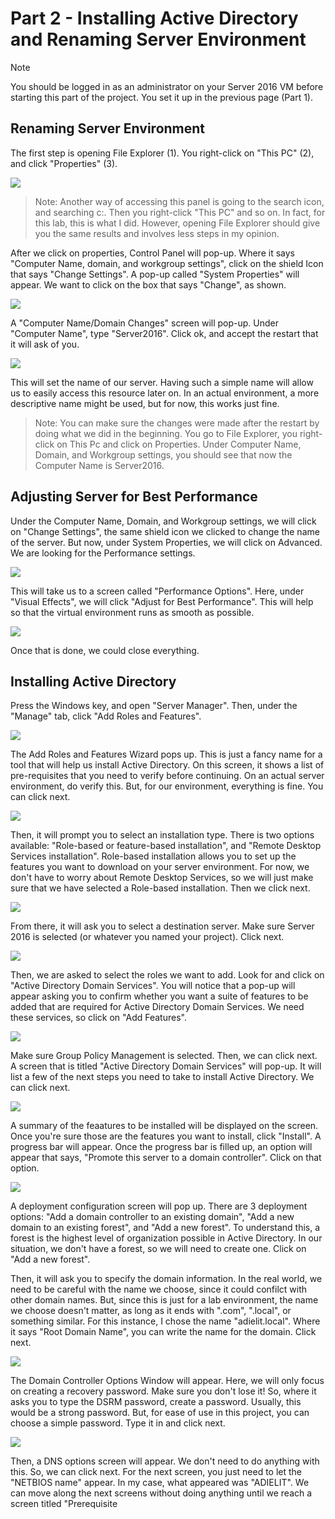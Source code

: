 # Part 2 - Installing Active Directory and Renaming Server Environment

> [!NOTE]
> You should be logged in as an administrator on your Server 2016 VM before starting this part of the project. You set it up in the previous page (Part 1).

## Renaming Server Environment
The first step is opening File Explorer (1). You right-click on "This PC" (2), and click "Properties" (3).

<img src="https://i.ibb.co/ZSPcf86/1.png">

> Note: Another way of accessing this panel is going to the search icon, and searching c:. Then you right-click "This PC" and so on. In fact, for this lab, this is what I did. However, opening File Explorer should give you the same results and involves less steps in my opinion.

After we click on properties, Control Panel will pop-up. Where it says "Computer Name, domain, and workgroup settings", click on the shield Icon that says "Change Settings". A pop-up called "System Properties" will appear. We want to click on the box that says "Change", as shown. 

 <img src="https://i.ibb.co/BjLhcrH/1-1.png">

 A "Computer Name/Domain Changes" screen will pop-up. Under "Computer Name", type "Server2016". Click ok, and accept the restart that it will ask of you.
 
<img src="https://i.ibb.co/2y0YfCg/4-change-computer-name.png">

This will set the name of our server. Having such a simple name will allow us to easily access this resource later on. In an actual environment, a more descriptive name might be used, but for now, this works just fine. 

> Note: You can make sure the changes were made after the restart by doing what we did in the beginning. You go to File Explorer, you right-click on This Pc and click on Properties. Under Computer Name, Domain, and Workgroup settings, you should see that now the Computer Name is Server2016.

## Adjusting Server for Best Performance
Under the Computer Name, Domain, and Workgroup settings, we will click on "Change Settings", the same shield icon we clicked to change the name of the server. But now, under System Properties, we will click on Advanced. We are looking for the Performance settings. 

<img src="https://i.ibb.co/0qvqTwR/8-performance-settings.png">

This will take us to a screen called "Performance Options". Here, under "Visual Effects", we will click "Adjust for Best Performance". This will help so that the virtual environment runs as smooth as possible. 

<img src="https://i.ibb.co/2NtG18y/9-adjust-for-best-performance.png">

Once that is done, we could close everything. 

## Installing Active Directory

Press the Windows key, and open "Server Manager". Then, under the "Manage" tab, click "Add Roles and Features". 

<img src="https://i.ibb.co/4Zdry53/12-manage-add-roles-and-features.png">

The Add Roles and Features Wizard pops up. This is just a fancy name for a tool that will help us install Active Directory. On this screen, it shows a list of pre-requisites that you need to verify before continuing. On an actual server environment, do verify this. But, for our environment, everything is fine. You can click next. 

<img src="https://i.ibb.co/LJMKYs9/13-next.png">

Then, it will prompt you to select an installation type. There is two options available: "Role-based or feature-based installation", and "Remote Desktop Services installation". Role-based installation allows you to set up the features you want to download on your server environment. For now, we don't have to worry about Remote Desktop Services, so we will just make sure that we have selected a Role-based installation. Then we click next. 

<img src="https://i.ibb.co/QdJt8Qn/14-select-installation-type.png">

From there, it will ask you to select a destination server. Make sure Server 2016 is selected (or whatever you named your project). Click next.

<img src="https://i.ibb.co/YpKn8q5/15-select-destination-server.png">

Then, we are asked to select the roles we want to add. Look for and click on "Active Directory Domain Services". You will notice that a pop-up will appear asking you to confirm whether you want a suite of features to be added that are required for Active Directory Domain Services. We need these services, so click on "Add Features". 

<img src="https://i.ibb.co/G01zjZS/16-Active-directory-domain-services.png">

Make sure Group Policy Management is selected. Then, we can click next. A screen that is titled "Active Directory Domain Services" will pop-up. It will list a few of the next steps you need to take to install Active Directory. We can click next. 

<img src="https://i.ibb.co/WH3Q0gZ/18-next.png">

A summary of the feaatures to be installed will be displayed on the screen. Once you're sure those are the features you want to install, click "Install". A progress bar will appear. Once the progress bar is filled up, an option will appear that says, "Promote this server to a domain controller". Click on that option.

<img src="https://i.ibb.co/7NX9nT1/21-promote-this-to-a-domain-controller.png">

A deployment configuration screen will pop up. There are 3 deployment options: "Add a domain controller to an existing domain", "Add a new domain to an existing forest", and "Add a new forest". To understand this, a forest is the highest level of organization possible in Active Directory. In our situation, we don't have a forest, so we will need to create one. Click on "Add a new forest". 

Then, it will ask you to specify the domain information. In the real world, we need to be careful with the name we choose, since it could confilct with other domain names. But, since this is just for a lab environment, the name we choose doesn't matter, as long as it ends with ".com", ".local", or something similar. For this instance, I chose the name "adielit.local". Where it says "Root Domain Name", you can write the name for the domain. Click next.

<img src="https://i.ibb.co/yXn0Fcr/22-add-a-new-forest.png"> 

The Domain Controller Options Window will appear. Here, we will only focus on creating a recovery password. Make sure you don't lose it! So, where it asks you to type the DSRM password, create a password. Usually, this would be a strong password. But, for ease of use in this project, you can choose a simple password. Type it in and click next.

<img src="https://i.ibb.co/7yXwf4R/23-create-password.png">

Then, a DNS options screen will appear. We don't need to do anything with this. So, we can click next. For the next screen, you just need to let the "NETBIOS name" appear. In my case, what appeared was "ADIELIT". We can move along the next screens without doing anything until we reach a screen titled "Prerequisite
